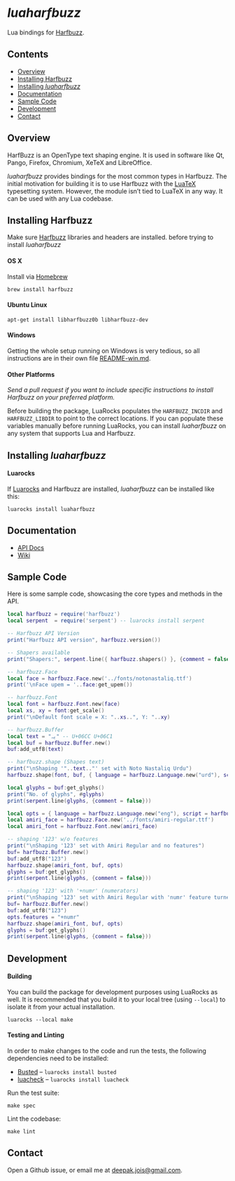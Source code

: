 # _luaharfbuzz_

Lua bindings for [Harfbuzz].

[Harfbuzz]:http://harfbuzz.org

## Contents

* [Overview](#overview)
* [Installing Harfbuzz](#installing-harfbuzz)
* [Installing _luaharfbuzz_](#installing-luaharfbuzz)
* [Documentation](#documentation)
* [Sample Code](#sample-code)
* [Development](#development)
* [Contact](#contact)

## Overview
HarfBuzz is an OpenType text shaping engine. It is used in software like Qt,
Pango, Firefox, Chromium, XeTeX and LibreOffice.

_luaharfbuzz_ provides bindings for the most common types in Harfbuzz. The
initial motivation for building it is to use Harfbuzz with the [LuaTeX]
typesetting system. However, the module isn’t tied to LuaTeX in any way. It
can be used with any Lua codebase.

[LuaTeX]:luatex.org

## Installing Harfbuzz

Make sure [Harfbuzz] libraries and headers are installed. before trying to
install _luaharfbuzz_

#### OS X

Install via [Homebrew](http://brew.sh/)

```
brew install harfbuzz
```
#### Ubuntu Linux

```
apt-get install libharfbuzz0b libharfbuzz-dev
```

#### Windows
Getting the whole setup running on Windows is very tedious, so all instructions are in their own file [README-win.md](https://github.com/deepakjois/luaharfbuzz/blob/master/README-win.md).

#### Other Platforms
_Send a pull request if you want to include specific instructions to install
Harfbuzz on your preferred platform._

Before building the package, LuaRocks populates the `HARFBUZZ_INCDIR` and `HARFBUZZ_LIBDIR` to point to the correct locations. If you can populate these variables manually before running LuaRocks, you can install _luaharfbuzz_ on any system that supports Lua and Harfbuzz.

## Installing _luaharfbuzz_

#### Luarocks
If [Luarocks] and Harfbuzz are installed, _luaharfbuzz_ can be installed like this:

```
luarocks install luaharfbuzz
```

[Luarocks]: https://luarocks.org

## Documentation
* [API Docs](http://ufytex.github.io/luaharfbuzz/)
* [Wiki](http://github.com/ufytex/luaharfbuzz/wiki)

## Sample Code

Here is some sample code, showcasing the core types and methods in the API.

```lua
local harfbuzz = require('harfbuzz')
local serpent  = require('serpent') -- luarocks install serpent

-- Harfbuzz API Version
print("Harfbuzz API version", harfbuzz.version())

-- Shapers available
print("Shapers:", serpent.line({ harfbuzz.shapers() }, {comment = false}))

-- harfbuzz.Face
local face = harfbuzz.Face.new('../fonts/notonastaliq.ttf')
print('\nFace upem = '..face:get_upem())

-- harfbuzz.Font
local font = harfbuzz.Font.new(face)
local xs, xy = font:get_scale()
print("\nDefault font scale = X: "..xs..", Y: "..xy)

-- harfbuzz.Buffer
local text = "یہ" -- U+06CC U+06C1
local buf = harfbuzz.Buffer.new()
buf:add_utf8(text)

-- harfbuzz.shape (Shapes text)
print("\nShaping '"..text.."' set with Noto Nastaliq Urdu")
harfbuzz.shape(font, buf, { language = harfbuzz.Language.new("urd"), script = harfbuzz.Script.new("Arab"), direction = harfbuzz.Direction.RTL})

local glyphs = buf:get_glyphs()
print("No. of glyphs", #glyphs)
print(serpent.line(glyphs, {comment = false}))

local opts = { language = harfbuzz.Language.new("eng"), script = harfbuzz.Script.new("Latn"), direction = harfbuzz.Direction.LTR }
local amiri_face = harfbuzz.Face.new('../fonts/amiri-regular.ttf')
local amiri_font = harfbuzz.Font.new(amiri_face)

-- shaping '123' w/o features
print("\nShaping '123' set with Amiri Regular and no features")
buf= harfbuzz.Buffer.new()
buf:add_utf8("123")
harfbuzz.shape(amiri_font, buf, opts)
glyphs = buf:get_glyphs()
print(serpent.line(glyphs, {comment = false}))

-- shaping '123' with '+numr' (numerators)
print("\nShaping '123' set with Amiri Regular with 'numr' feature turned on")
buf= harfbuzz.Buffer.new()
buf:add_utf8("123")
opts.features = "+numr"
harfbuzz.shape(amiri_font, buf, opts)
glyphs = buf:get_glyphs()
print(serpent.line(glyphs, {comment = false}))
```

## Development

#### Building
You can build the package for development purposes using LuaRocks as well. It is recommended that you build it to your local tree (using `--local`) to isolate it from your actual installation.

```
luarocks --local make
```

#### Testing and Linting
In order to make changes to the code and run the tests, the following dependencies need to be installed:

* [Busted](http://olivinelabs.com/busted/) – `luarocks install busted`
* [luacheck](luacheck.readthedocs.org) – `luarocks install luacheck`

Run the test suite:
```
make spec
```

Lint the codebase:
```
make lint
```

## Contact
Open a Github issue, or email me at <deepak.jois@gmail.com>.
